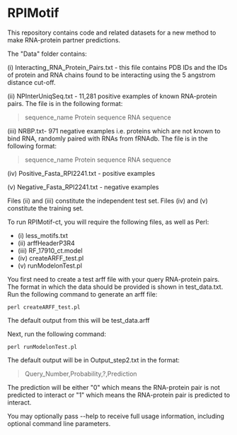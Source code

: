 RPIMotif
========

This repository contains code and related datasets for a new method to make RNA-protein partner predictions.

The "Data" folder contains:

(i) Interacting_RNA_Protein_Pairs.txt - this file contains PDB IDs and the IDs of protein and RNA chains found to be interacting using the 5 angstrom distance cut-off.

(ii) NPInterUniqSeq.txt - 11,281 positive examples of known RNA-protein pairs. The file is in the following format:
>sequence_name
Protein sequence
RNA sequence

(iii) NRBP.txt- 971 negative examples i.e. proteins which are not known to bind RNA, randomly paired with RNAs from fRNAdb. The file is in the following format:
>sequence_name
Protein sequence
RNA sequence

(iv) Positive_Fasta_RPI2241.txt - positive examples

(v) Negative_Fasta_RPI2241.txt - negative examples

Files (ii) and (iii) constitute the independent test set.
Files (iv) and (v) constitute the training set.

To run RPIMotif-ct, you will require the following files, as well as Perl:
* (i) less_motifs.txt
* (ii) arffHeaderP3R4
* (iii) RF_17910_ct.model
* (iv) createARFF_test.pl
* (v) runModelonTest.pl

You first need to create a test arff file with your query RNA-protein pairs. The format in which the data should be provided is shown in test_data.txt. Run the following command to generate an arff file:
```
perl createARFF_test.pl
```
The default output from this will be test_data.arff

Next, run the following command:
```
perl runModelonTest.pl 
```

The default output will be in Output_step2.txt in the format:
>Query_Number,Probability,?,Prediction

The prediction will be either "0" which means the RNA-protein pair is not predicted to interact or "1" which means the RNA-protein pair is predicted to interact.

You may optionally pass --help to receive full usage information, including optional command line parameters.
